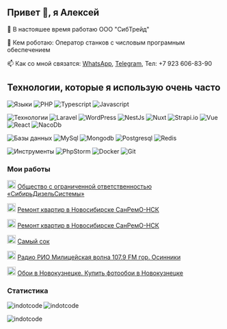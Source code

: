 ## Привет 👋, я Алексей

🔭 В настояшее время работаю ООО "CибТрейд"

🔭 Кем роботаю: Оператор станков с числовым програмным обеспечением

📫 Как со мной связатся: [WhatsApp](https://api.whatsapp.com/send/?phone=79236068390), [Telegram](https://t.me/alex1705s),  Тел: +7 923 606-83-90

## Технологии, которые я использую очень часто

![Языки](https://img.shields.io/static/v1?label=&message=Языки:&color=00FF00&style=flat-square)
![PHP](https://img.shields.io/static/v1?logo=php&label=&message=PHP&color=fff&logoColor=000&style=flat-square&link=)
![Typescript](https://img.shields.io/static/v1?logo=TypeScript&label=&message=TypeScript&color=fff&logoColor=000&style=flat-square&link=)
![Javascript](https://img.shields.io/static/v1?logo=JavaScript&label=&message=JavaScript&color=fff&logoColor=000&style=flat-square&link=)

![Технологии](https://img.shields.io/static/v1?label=&message=Технологии:&color=4169E1&style=flat-square)
![Laravel](https://img.shields.io/static/v1?logo=laravel&label=&message=Laravel&color=fff&logoColor=000&style=flat-square&link=)
![WordPress](https://img.shields.io/static/v1?logo=wordpress&label=&message=WordPress&color=fff&logoColor=000&style=flat-square&link=)
![NestJs](https://img.shields.io/static/v1?logo=nestjs&label=&message=NestJs&color=fff&logoColor=000&style=flat-square&link=)
![Nuxt](https://img.shields.io/static/v1?logo=nuxt&label=&message=Nuxt&color=fff&logoColor=000&style=flat-square&link=)
![Strapi.io](https://img.shields.io/static/v1?logo=strapi&label=&message=Strapi&color=fff&logoColor=000&style=flat-square&link=)
![Vue](https://img.shields.io/static/v1?logo=vue.js&label=&message=Vue&color=fff&logoColor=000&style=flat-square&link=)
![React](https://img.shields.io/static/v1?logo=react&label=&message=React&color=fff&logoColor=000&style=flat-square&link=)
![NacoDb](https://img.shields.io/static/v1?logo=NacoDb&label=&message=NacoDb&color=fff&logoColor=000&style=flat-square&link=)

![Базы данных](https://img.shields.io/static/v1?label=&message=Базы&nbsp;данных:&color=800080&style=flat-square)
![MySql](https://img.shields.io/static/v1?logo=mysql&label=&message=MySql&color=fff&logoColor=000&style=flat-square&link=)
![Mongodb](https://img.shields.io/static/v1?logo=Mongodb&label=&message=Mongodb&color=fff&logoColor=000&style=flat-square&link=)
![Postgresql](https://img.shields.io/static/v1?logo=Postgresql&label=&message=Postgresql&color=fff&logoColor=000&style=flat-square&link=)
![Redis](https://img.shields.io/static/v1?logo=Redis&label=&message=Redis&color=fff&logoColor=000&style=flat-square&link=)

![Инструменты](https://img.shields.io/static/v1?label=&message=Инструменты:&color=800000&style=flat-square)
![PhpStorm](https://img.shields.io/static/v1?logo=phpstorm&label=&message=PhpStorm&color=fff&logoColor=000&style=flat-square)
![Docker](https://img.shields.io/static/v1?logo=docker&label=&message=Docker&color=fff&logoColor=000&style=flat-square)
![Git](https://img.shields.io/static/v1?logo=git&label=&message=Git&color=fff&logoColor=000&style=flat-square)

### Мои работы

<img src="https://sibirdizelsystems.ru/favicon.svg" width="20px" alt="Общество с ограниченной ответственностью «СибирьДизельСистемы»" /> [Общество с ограниченной ответственностью «СибирьДизельСистемы»](https://sibirdizelsystems.ru)

<img src="https://sanremo-nsk.ru/favicon.svg" width="20px" alt="Ремонт квартир в Новосибирске СанРемО-НСК" /> [Ремонт квартир в Новосибирске СанРемО-НСК](https://sanremo-nsk.ru)

<img src="https://sanremo-nsk.ru/favicon.svg" width="20px" alt="Ремонт квартир в Новосибирске СанРемО-НСК" /> [Ремонт квартир в Новосибирске СанРемО-НСК](https://sanremo-nsk.ru)

<img src="https://soktur.ru/img/logoRed.svg" width="20px" alt="Самый сок" /> [Самый сок](https://sibirdizelsystems.ru)

<img src="https://radiorio.ru/favicon.svg" width="20px" alt="Радио РИО Милицейская волна 107.9 FM гор. Осинники" /> [Радио РИО Милицейская волна 107.9 FM гор. Осинники](https://radiorio.ru)

<img src="https://oboink.ru/wp-content/themes/oboi-new/assets/img/logo-m.svg" width="20px" alt="Обои в Новокузнецке. Купить фотообои в Новокузнецке" /> [Обои в Новокузнецке. Купить фотообои в Новокузнецке](https://oboink.ru)


### Статистика

<p><img align="left" src="https://github-readme-stats.vercel.app/api/top-langs?username=indotcode&show_icons=true&locale=en&layout=compact" alt="indotcode" /></p>

<p><img align="center" src="https://github-readme-stats.vercel.app/api?username=indotcode&show_icons=true&locale=en" alt="indotcode" /></p>

<p><img align="center" src="https://github-readme-streak-stats.herokuapp.com/?user=indotcode" alt="indotcode" /></p>


